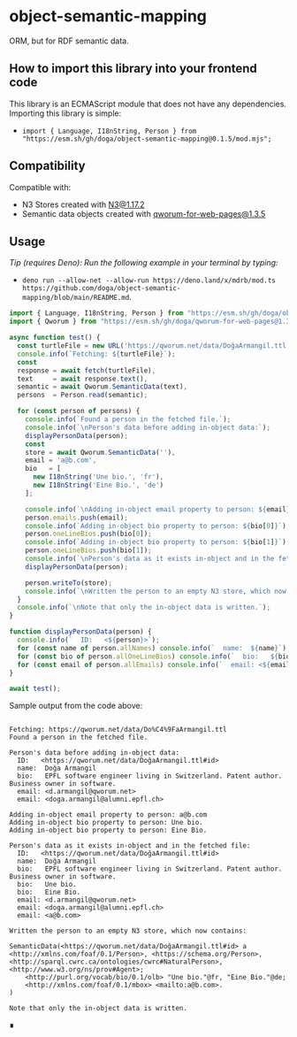 # object-semantic-mapping

ORM, but for RDF semantic data.

## How to import this library into your frontend code

This library is an ECMAScript module that does not have any dependencies. Importing this library is simple:

- `import { Language, I18nString, Person } from "https://esm.sh/gh/doga/object-semantic-mapping@0.1.5/mod.mjs";`

## Compatibility

Compatible with:

- N3 Stores created with [N3@1.17.2](https://github.com/doga/N3)
- Semantic data objects created with [qworum-for-web-pages@1.3.5](https://github.com/doga/qworum-for-web-pages)

## Usage

_Tip (requires Deno): Run the following example in your terminal by typing:_

- `deno run --allow-net --allow-run https://deno.land/x/mdrb/mod.ts https://github.com/doga/object-semantic-mapping/blob/main/README.md`.

```javascript
import { Language, I18nString, Person } from "https://esm.sh/gh/doga/object-semantic-mapping@0.1.5/mod.mjs";
import { Qworum } from "https://esm.sh/gh/doga/qworum-for-web-pages@1.3.5/mod.mjs";

async function test() {
  const turtleFile = new URL('https://qworum.net/data/DoğaArmangil.ttl');
  console.info(`Fetching: ${turtleFile}`);
  const
  response = await fetch(turtleFile),
  text     = await response.text(),
  semantic = await Qworum.SemanticData(text),
  persons  = Person.read(semantic);

  for (const person of persons) {
    console.info(`Found a person in the fetched file.`);
    console.info(`\nPerson's data before adding in-object data:`);
    displayPersonData(person);
    const
    store = await Qworum.SemanticData(''),
    email = 'a@b.com',
    bio   = [
      new I18nString('Une bio.', 'fr'),
      new I18nString('Eine Bio.', 'de')
    ];

    console.info(`\nAdding in-object email property to person: ${email}`);
    person.emails.push(email);
    console.info(`Adding in-object bio property to person: ${bio[0]}`);
    person.oneLineBios.push(bio[0]);
    console.info(`Adding in-object bio property to person: ${bio[1]}`);
    person.oneLineBios.push(bio[1]);
    console.info(`\nPerson's data as it exists in-object and in the fetched file:`);
    displayPersonData(person);

    person.writeTo(store);
    console.info(`\nWritten the person to an empty N3 store, which now contains:\n\n${store}`);
  }
  console.info(`\nNote that only the in-object data is written.`);
}

function displayPersonData(person) {
  console.info(`  ID:   <${person}>`);
  for (const name of person.allNames) console.info(`  name:  ${name}`);
  for (const bio of person.allOneLineBios) console.info(`  bio:   ${bio}`);
  for (const email of person.allEmails) console.info(`  email: <${email}>`);
}

await test();
```

Sample output from the code above:

```text

Fetching: https://qworum.net/data/Do%C4%9FaArmangil.ttl
Found a person in the fetched file.

Person's data before adding in-object data:
  ID:   <https://qworum.net/data/DoğaArmangil.ttl#id>
  name:  Doğa Armangil
  bio:   EPFL software engineer living in Switzerland. Patent author. Business owner in software.
  email: <d.armangil@qworum.net>
  email: <doga.armangil@alumni.epfl.ch>

Adding in-object email property to person: a@b.com
Adding in-object bio property to person: Une bio.
Adding in-object bio property to person: Eine Bio.

Person's data as it exists in-object and in the fetched file:
  ID:   <https://qworum.net/data/DoğaArmangil.ttl#id>
  name:  Doğa Armangil
  bio:   EPFL software engineer living in Switzerland. Patent author. Business owner in software.
  bio:   Une bio.
  bio:   Eine Bio.
  email: <d.armangil@qworum.net>
  email: <doga.armangil@alumni.epfl.ch>
  email: <a@b.com>

Written the person to an empty N3 store, which now contains:

SemanticData(<https://qworum.net/data/DoğaArmangil.ttl#id> a <http://xmlns.com/foaf/0.1/Person>, <https://schema.org/Person>, <http://sparql.cwrc.ca/ontologies/cwrc#NaturalPerson>, <http://www.w3.org/ns/prov#Agent>;
    <http://purl.org/vocab/bio/0.1/olb> "Une bio."@fr, "Eine Bio."@de;
    <http://xmlns.com/foaf/0.1/mbox> <mailto:a@b.com>.
)

Note that only the in-object data is written.
```

∎
